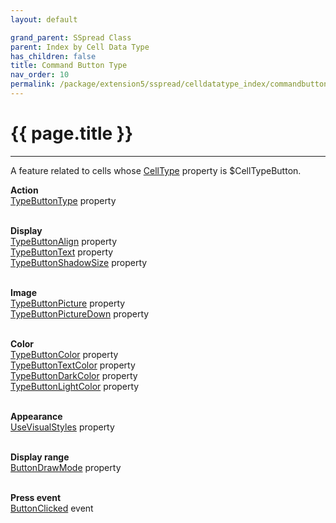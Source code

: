 ```yaml
---
layout: default

grand_parent: SSpread Class
parent: Index by Cell Data Type
has_children: false
title: Command Button Type
nav_order: 10
permalink: /package/extension5/sspread/celldatatype_index/commandbuttontype
---
```

# {{ page.title }}
---

A feature related to cells whose [CellType](/package/extension5/sspread/properties/celltype) property is $CellTypeButton.

**Action**<br>
[TypeButtonType](/package/extension5/sspread/properties/typebuttontype) property<br><br>

**Display**<br>
[TypeButtonAlign](/package/extension5/sspread/properties/typebuttonalign) property<br>
[TypeButtonText](/package/extension5/sspread/properties/typebuttontext) property<br>
[TypeButtonShadowSize](/package/extension5/sspread/properties/typebuttonshadowsize) property<br><br>

**Image**<br>
[TypeButtonPicture](/package/extension5/sspread/properties/typebuttonpicture) property<br>
[TypeButtonPictureDown](/package/extension5/sspread/properties/typebuttonpicturedown) property<br><br>

**Color**<br>
[TypeButtonColor](/package/extension5/sspread/properties/typebuttoncolor) property<br>
[TypeButtonTextColor](/package/extension5/sspread/properties/typebuttontextcolor) property<br>
[TypeButtonDarkColor](/package/extension5/sspread/properties/typebuttondarkcolor) property<br>
[TypeButtonLightColor](/package/extension5/sspread/properties/typebuttonlightcolor) property<br><br>

**Appearance**<br>
[UseVisualStyles](/package/extension5/sspread/properties/usevisualstyles) property<br><br>

**Display range**<br>
[ButtonDrawMode](/package/extension5/sspread/properties/buttondrawmode) property<br><br>

**Press event**<br>
[ButtonClicked](/package/extension5/sspread/events/buttonclicked) event<br><br>